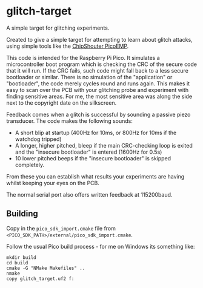 # glitch-target
A simple target for glitching experiments.

Created to give a simple target for attempting to learn about glitch attacks, using simple tools like the [ChipShouter PicoEMP](https://github.com/newaetech/chipshouter-picoemp).

This code is intended for the Raspberry Pi Pico.  It simulates a microcontroller boot program which is checking the CRC of the secure code that it will run.  If the CRC fails, such code might fall back to a less secure bootloader or similar.  There is no simulation of the "application" or "bootloader", the code merely cycles round and runs again.  This makes it easy to scan over the PCB with your glitching probe and experiment with finding sensitive areas.  For me, the most sensitive area was along the side next to the copyright date on the silkscreen.

Feedback comes when a glitch is successful by sounding a passive piezo transducer.  The code makes the following sounds:
* A short blip at startup (400Hz for 10ms, or 800Hz for 10ms if the watchdog tripped)
* A longer, higher pitched, bleep if the main CRC-checking loop is exited and the "insecure bootloader" is entered (1600Hz for 0.5s)
* 10 lower pitched beeps if the "insecure bootloader" is skipped completely.

From these you can establish what results your experiments are having whilst keeping your eyes on the PCB.

The normal serial port also offers written feedback at 115200baud.

## Building

Copy in the `pico_sdk_import.cmake` file from `<PICO_SDK_PATH>/external/pico_sdk_import.cmake`.

Follow the usual Pico build process - for me on Windows its something like:

```
mkdir build
cd build
cmake -G "NMake Makefiles" ..
nmake
copy glitch_target.uf2 f:
```


 